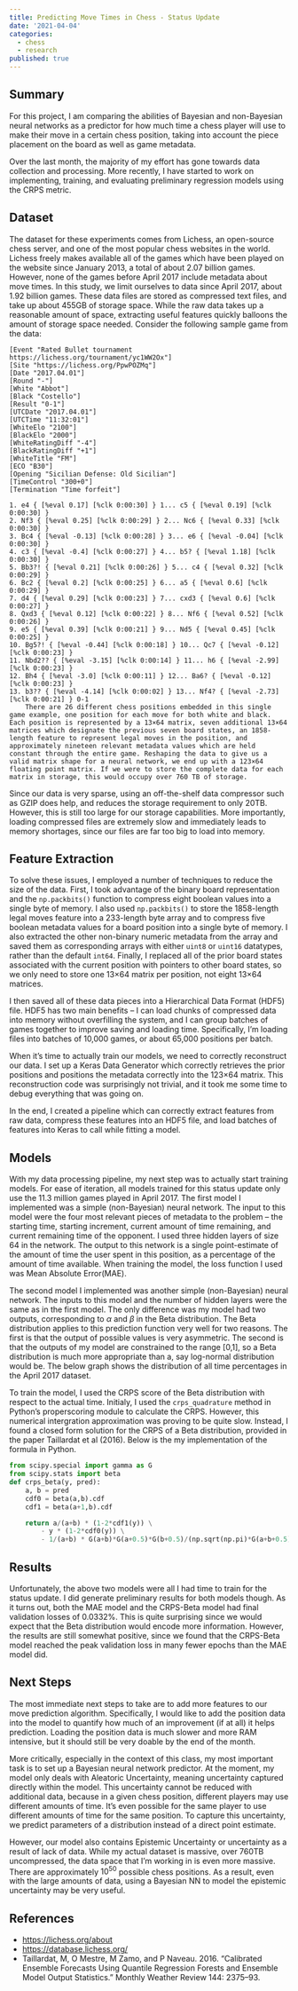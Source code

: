 ```yaml
---
title: Predicting Move Times in Chess - Status Update
date: '2021-04-04'
categories:
  - chess
  - research
published: true
---
```


## Summary

For this project, I am comparing the abilities of Bayesian and non-Bayesian neural networks as a predictor for how much time a chess player will use to make their move in a certain chess position, taking into account the piece placement on the board as well as game metadata.

Over the last month, the majority of my effort has gone towards data collection and processing. More recently, I have started to work on implementing, training, and evaluating preliminary regression models using the CRPS metric.

## Dataset

The dataset for these experiments comes from Lichess, an open-source chess server, and one of the most popular chess websites in the world. Lichess freely makes available all of the games which have been played on the website since January 2013, a total of about 2.07 billion games. However, none of the games before April 2017 include metadata about move times. In this study, we limit ourselves to data since April 2017, about 1.92 billion games. These data files are stored as compressed text files, and take up about 455GB of storage space.
While the raw data takes up a reasonable amount of space, extracting useful features quickly balloons the amount of storage space needed. Consider the following sample game from the data:

```
[Event "Rated Bullet tournament https://lichess.org/tournament/yc1WW2Ox"]
[Site "https://lichess.org/PpwPOZMq"]
[Date "2017.04.01"]
[Round "-"]
[White "Abbot"]
[Black "Costello"]
[Result "0-1"]
[UTCDate "2017.04.01"]
[UTCTime "11:32:01"]
[WhiteElo "2100"]
[BlackElo "2000"]
[WhiteRatingDiff "-4"]
[BlackRatingDiff "+1"]
[WhiteTitle "FM"]
[ECO "B30"]
[Opening "Sicilian Defense: Old Sicilian"]
[TimeControl "300+0"]
[Termination "Time forfeit"]

1. e4 { [%eval 0.17] [%clk 0:00:30] } 1... c5 { [%eval 0.19] [%clk 0:00:30] }
2. Nf3 { [%eval 0.25] [%clk 0:00:29] } 2... Nc6 { [%eval 0.33] [%clk 0:00:30] }
3. Bc4 { [%eval -0.13] [%clk 0:00:28] } 3... e6 { [%eval -0.04] [%clk 0:00:30] }
4. c3 { [%eval -0.4] [%clk 0:00:27] } 4... b5? { [%eval 1.18] [%clk 0:00:30] }
5. Bb3?! { [%eval 0.21] [%clk 0:00:26] } 5... c4 { [%eval 0.32] [%clk 0:00:29] }
6. Bc2 { [%eval 0.2] [%clk 0:00:25] } 6... a5 { [%eval 0.6] [%clk 0:00:29] }
7. d4 { [%eval 0.29] [%clk 0:00:23] } 7... cxd3 { [%eval 0.6] [%clk 0:00:27] }
8. Qxd3 { [%eval 0.12] [%clk 0:00:22] } 8... Nf6 { [%eval 0.52] [%clk 0:00:26] }
9. e5 { [%eval 0.39] [%clk 0:00:21] } 9... Nd5 { [%eval 0.45] [%clk 0:00:25] }
10. Bg5?! { [%eval -0.44] [%clk 0:00:18] } 10... Qc7 { [%eval -0.12] [%clk 0:00:23] }
11. Nbd2?? { [%eval -3.15] [%clk 0:00:14] } 11... h6 { [%eval -2.99] [%clk 0:00:23] }
12. Bh4 { [%eval -3.0] [%clk 0:00:11] } 12... Ba6? { [%eval -0.12] [%clk 0:00:23] }
13. b3?? { [%eval -4.14] [%clk 0:00:02] } 13... Nf4? { [%eval -2.73] [%clk 0:00:21] } 0-1
    There are 26 different chess positions embedded in this single game example, one position for each move for both white and black. Each position is represented by a 13×64 matrix, seven additional 13×64 matrices which designate the previous seven board states, an 1858-length feature to represent legal moves in the position, and approximately nineteen relevant metadata values which are held constant through the entire game. Reshaping the data to give us a valid matrix shape for a neural network, we end up with a 123×64 floating point matrix. If we were to store the complete data for each matrix in storage, this would occupy over 760 TB of storage.
```

Since our data is very sparse, using an off-the-shelf data compressor such as GZIP does help, and reduces the storage requirement to only 20TB. However, this is still too large for our storage capabilities. More importantly, loading compressed files are extremely slow and immediately leads to memory shortages, since our files are far too big to load into memory.

## Feature Extraction

To solve these issues, I employed a number of techniques to reduce the size of the data. First, I took advantage of the binary board representation and the `np.packbits()` function to compress eight boolean values into a single byte of memory. I also used `np.packbits()` to store the 1858-length legal moves feature into a 233-length byte array and to compress five boolean metadata values for a board position into a single byte of memory. I also extracted the other non-binary numeric metadata from the array and saved them as corresponding arrays with either `uint8` or `uint16` datatypes, rather than the default `int64`. Finally, I replaced all of the prior board states associated with the current position with pointers to other board states, so we only need to store one 13×64 matrix per position, not eight 13×64 matrices.

I then saved all of these data pieces into a Hierarchical Data Format (HDF5) file. HDF5 has two main benefits – I can load chunks of compressed data into memory without overfilling the system, and I can group batches of games together to improve saving and loading time. Specifically, I’m loading files into batches of 10,000 games, or about 65,000 positions per batch.

When it’s time to actually train our models, we need to correctly reconstruct our data. I set up a Keras Data Generator which correctly retrieves the prior positions and positions the metadata correctly into the 123×64 matrix. This reconstruction code was surprisingly not trivial, and it took me some time to debug everything that was going on.

In the end, I created a pipeline which can correctly extract features from raw data, compress these features into an HDF5 file, and load batches of features into Keras to call while fitting a model.

## Models

With my data processing pipeline, my next step was to actually start training models. For ease of iteration, all models trained for this status update only use the 11.3 million games played in April 2017.
The first model I implemented was a simple (non-Bayesian) neural network. The input to this model were the four most relevant pieces of metadata to the problem – the starting time, starting increment, current amount of time remaining, and current remaining time of the opponent. I used three hidden layers of size 64 in the network. The output to this network is a single point-estimate of the amount of time the user spent in this position, as a percentage of the amount of time available. When training the model, the loss function I used was Mean Absolute Error(MAE).

The second model I implemented was another simple (non-Bayesian) neural network. The inputs to this model and the number of hidden layers were the same as in the first model. The only difference was my model had two outputs, corresponding to $\alpha$ and $\beta$ in the Beta distribution. The Beta distribution applies to this prediction function very well for two reasons. The first is that the output of possible values is very asymmetric. The second is that the outputs of my model are constrained to the range [0,1], so a Beta distribution is much more appropriate than a, say log-normal distribution would be. The below graph shows the distribution of all time percentages in the April 2017 dataset.

To train the model, I used the CRPS score of the Beta distribution with respect to the actual time. Initialy, I used the `crps_quadrature` method in Python’s properscoring module to calculate the CRPS. However, this numerical intergration approximation was proving to be quite slow. Instead, I found a closed form solution for the CRPS of a Beta distribution, provided in the paper Taillardat et al (2016). Below is the my implementation of the formula in Python.

```python
from scipy.special import gamma as G
from scipy.stats import beta
def crps_beta(y, pred):
    a, b = pred
    cdf0 = beta(a,b).cdf
    cdf1 = beta(a+1,b).cdf

    return a/(a+b) * (1-2*cdf1(y)) \
        - y * (1-2*cdf0(y)) \
        - 1/(a+b) * G(a+b)*G(a+0.5)*G(b+0.5)/(np.sqrt(np.pi)*G(a+b+0.5)*G(a)*G(b))
```

## Results

Unfortunately, the above two models were all I had time to train for the status update. I did generate preliminary results for both models though. As it turns out, both the MAE model and the CRPS-Beta model had final validation losses of 0.0332%. This is quite surprising since we would expect that the Beta distribution would encode more information. However, the results are still somewhat positive, since we found that the CRPS-Beta model reached the peak validation loss in many fewer epochs than the MAE model did.

## Next Steps

The most immediate next steps to take are to add more features to our move prediction algorithm. Specifically, I would like to add the position data into the model to quantify how much of an improvement (if at all) it helps prediction. Loading the position data is much slower and more RAM intensive, but it should still be very doable by the end of the month.

More critically, especially in the context of this class, my most important task is to set up a Bayesian neural network predictor. At the moment, my model only deals with Aleatoric Uncertainty, meaning uncertainty captured directly within the model. This uncertainty cannot be reduced with additional data, because in a given chess position, different players may use different amounts of time. It’s even possible for the same player to use different amounts of time for the same position. To capture this uncertainty, we predict parameters of a distribution instead of a direct point estimate.

However, our model also contains Epistemic Uncertainty or uncertainty as a result of lack of data. While my actual dataset is massive, over 760TB uncompressed, the data space that I’m working in is even more massive. There are approximately $10^{50}$ possible chess positions. As a result, even with the large amounts of data, using a Bayesian NN to model the epistemic uncertainty may be very useful.

## References

- https://lichess.org/about
- https://database.lichess.org/
- Taillardat, M, O Mestre, M Zamo, and P Naveau. 2016. “Calibrated Ensemble Forecasts Using Quantile Regression Forests and Ensemble Model Output Statistics.” Monthly Weather Review 144: 2375–93.
